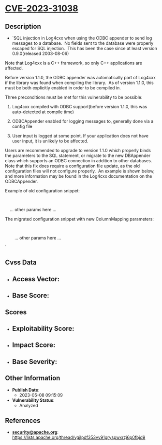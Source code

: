 
# [CVE-2023-31038](https://lists.apache.org/thread/vgjlpdf353vv91gryspwxrzj6p0fbjd9)

## Description

- `SQL injection in Log4cxx when using the ODBC appender to send log messages to a database.  No fields sent to the database were properly escaped for SQL injection.  This has been the case since at least version 0.9.0(released 2003-08-06)




Note that Log4cxx is a C++ framework, so only C++ applications are affected.

Before version 1.1.0, the ODBC appender was automatically part of Log4cxx if the library was found when compiling the library.  As of version 1.1.0, this must be both explicitly enabled in order to be compiled in.




Three preconditions must be met for this vulnerability to be possible:

1. Log4cxx compiled with ODBC support(before version 1.1.0, this was auto-detected at compile time)

2. ODBCAppender enabled for logging messages to, generally done via a config file

3. User input is logged at some point. If your application does not have user input, it is unlikely to be affected.





Users are recommended to upgrade to version 1.1.0 which properly binds the parameters to the SQL statement, or migrate to the new DBAppender class which supports an ODBC connection in addition to other databases. 
Note that this fix does require a configuration file update, as the old configuration files will not configure properly.  An example is shown below, and more information may be found in the Log4cxx documentation on the ODBCAppender.





Example of old configuration snippet:

<appender name="SqlODBCAppender" class="ODBCAppender">

    <param name="sql" value="INSERT INTO logs (message) VALUES ('%m')" />

    ... other params here ...

</appender>




The migrated configuration snippet with new ColumnMapping parameters:


<appender name="SqlODBCAppender" class="ODBCAppender">




    <param name="sql" value="INSERT INTO logs (message) VALUES (?)" />

    <param name="ColumnMapping" value="message"/>
    ... other params here ...


</appender>





`

## Cvss Data

- **Access Vector**:
  - 
- **Base Score**:
  - 

## Scores

- **Exploitability Score**:
  - 
- **Impact Score**:
  - 
- **Base Severity**:
  - 

## Other Information

- **Publish Date**:
  - 2023-05-08 09:15:09
- **Vulnerability Status**:
  - Analyzed

## References

- **security@apache.org**: https://lists.apache.org/thread/vgjlpdf353vv91gryspwxrzj6p0fbjd9
